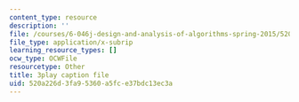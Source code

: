 ```yaml
---
content_type: resource
description: ''
file: /courses/6-046j-design-and-analysis-of-algorithms-spring-2015/520a226d3fa95360a5fce37bdc13ec3a_NzgFUwOaoIw.vtt
file_type: application/x-subrip
learning_resource_types: []
ocw_type: OCWFile
resourcetype: Other
title: 3play caption file
uid: 520a226d-3fa9-5360-a5fc-e37bdc13ec3a
---
```

